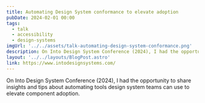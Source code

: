 ```yaml
---
title: Automating Design System conformance to elevate adoption
pubDate: 2024-02-01 00:00
tags:
  - talk
  - accessibility
  - design-systems
imgUrl: '../../assets/talk-automating-design-system-conformance.png'
description: On Into Design System Conference (2024), I had the opportunity to share insights and tips about automating tools design system teams can use to elevate component adoption.  
layout: '../../layouts/BlogPost.astro'
link: https://www.intodesignsystems.com/
---
```


On Into Design System Conference (2024), I had the opportunity to share insights and tips about automating tools design system teams can use to elevate component adoption.  